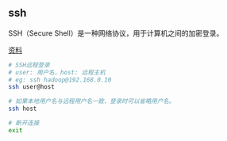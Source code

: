 ## ssh

SSH（Secure Shell）是一种网络协议，用于计算机之间的加密登录。

[资料](https://segmentfault.com/a/1190000014667067)

```bash
# SSH远程登录
# user: 用户名，host: 远程主机
# eg: ssh hadoop@192.168.0.10
ssh user@host

# 如果本地用户名与远程用户名一致，登录时可以省略用户名。
ssh host

# 断开连接
exit
```
